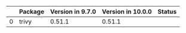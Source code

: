 <!-- markdown-link-check-disable -->

|    | Package   | Version in 9.7.0   | Version in 10.0.0   | Status   |
|---:|:----------|:-------------------|:--------------------|:---------|
|  0 | trivy     | 0.51.1             | 0.51.1              |          |